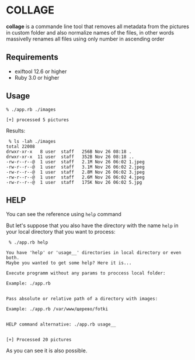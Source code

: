 # COLLAGE


**collage** is a commande line tool that removes all metadata from the pictures in custom folder and also
normalize names of the files, in other words massivelly renames all files using only number in ascending order

## Requirements

* exiftool 12.6 or higher
* Ruby 3.0 or higher

## Usage 

```
% ./app.rb ./images 

[+] processed 5 pictures
```

Results:

```
 % ls -lah ./images
total 22008
drwxr-xr-x   8 user  staff   256B Nov 26 08:18 .
drwxr-xr-x  11 user  staff   352B Nov 26 08:18 ..
-rw-r--r--@  1 user  staff   2.1M Nov 26 06:02 1.jpeg
-rw-r--r--@  1 user  staff   3.1M Nov 26 06:02 2.jpeg
-rw-r--r--@  1 user  staff   2.8M Nov 26 06:02 3.jpeg
-rw-r--r--@  1 user  staff   2.6M Nov 26 06:02 4.jpeg
-rw-r--r--@  1 user  staff   175K Nov 26 06:02 5.jpg
```

## HELP

You can see the reference using ``help`` command

But let's suppose that you also have the directory with the name ``help`` in your local directory that you want to process:

```
 % ./app.rb help   

You have 'help' or 'usage__' directories in local directory or even both.
Maybe you wanted to get some help? Here it is...

Execute programm without any params to proccess local folder:

Example: ./app.rb


Pass absolute or relative path of a directory with images:

Example: ./app.rb /var/www/щерево/fotki


HELP command alternative: ./app.rb usage__


[+] Processed 20 pictures

```

As you can see it is also possible.